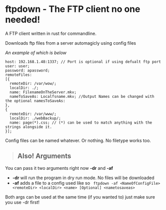 # ftpdown - The FTP client no one needed!
A FTP client written in rust for commandline.

Downloads ftp files from a server automagicly using config files

*An example of which is below*
```
host: 192.168.1.48:1337; // Port is optional if using defualt ftp port
user: user;
password: apassword;
remoteFiles:
[{
  remoteDir: /var/wow/;
  localDir: ./;
  name: FilenameOnTheServer.mkv;
  nameToSaveAs: Localfsname.mkv; //Output Names can be changed with the optional namesToSaveAs:
},
{
  remoteDir: /var/www/;
  localDir: ./webBackup/;
  name: page(*).css; // (*) can be used to match anything with the strings alongside it.
}];
```
Config files can be named whatever. Or nothing. No filetype works too.
> ## Also! Arguments

You can pass it two arguments right now **-dr** and **-af**

* **-dr** will run the program in dry run mode. No files will be downloaded
* **-af** adds a file to a config used like so ``` ftpdown -af <NameOfConfigFile> <remoteDir> <localDir> <name> [Optional] <nametosaveas>```

Both args can be used at the same time (if you wanted to) just make sure you use -dr first!
